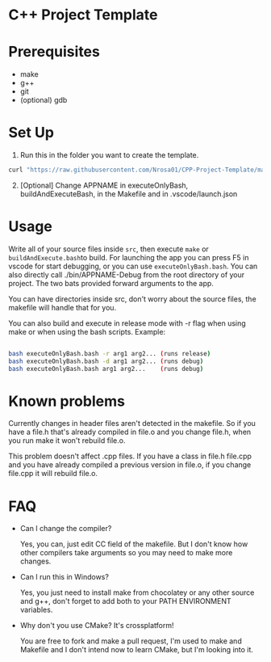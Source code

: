 # C++ Project Template

# Prerequisites

 - make
 - g++
 - git
 - (optional) gdb

# Set Up

1. Run this in the folder you want to create the template.

```sh
curl "https://raw.githubusercontent.com/Nrosa01/CPP-Project-Template/main/setup.bash | bash
```

2. [Optional] Change APPNAME in executeOnlyBash, buildAndExecuteBash, in the Makefile and in .vscode/launch.json

# Usage

Write all of your source files inside `src`, then execute `make` or `buildAndExecute.bash`to build. For launching the app you can press F5 in vscode for start debugging, or you can use `executeOnlyBash.bash`. You can also directly call ./bin/APPNAME-Debug from the root directory of your project. The two bats provided forward arguments to the app.

You can have directories inside src, don't worry about the source files, the makefile will handle that for you.

You can also build and execute in release mode with -r flag when using make or when using the bash scripts. Example:

```sh

bash executeOnlyBash.bash -r arg1 arg2... (runs release)
bash executeOnlyBash.bash -d arg1 arg2... (runs debug)
bash executeOnlyBash.bash arg1 arg2...    (runs debug)

```

# Known problems

Currently changes in header files aren't detected in the makefile. So if you have a file.h that's already compiled in file.o and you change file.h, when you run make it won't rebuild file.o.

This problem doesn't affect .cpp files. If you have a class in file.h file.cpp and you have already compiled a previous version in file.o, if you change file.cpp it will rebuild file.o.

# FAQ

- Can I change the compiler?
    
    Yes, you can, just edit CC field of the makefile. But I don't know how other compilers take arguments so you may need to make more changes.

- Can I run this in Windows?

    Yes, you just need to install make from chocolatey or any other source and g++, don't forget to add both to your PATH ENVIRONMENT variables.

- Why don't you use CMake? It's crossplatform!

    You are free to fork and make a pull request, I'm used to make and Makefile and I don't intend now to learn CMake, but I'm looking into it.

